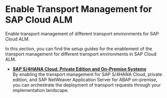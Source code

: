 <!-- loio4b74b16fb5c34e65a4969051f5020772 -->

# Enable Transport Management for SAP Cloud ALM

Enable transport management of different transport environments for SAP Cloud ALM.

In this section, you can find the setup guides for the enablement of the transport management for different transport environments in SAP Cloud ALM.

-   **[SAP S/4HANA Cloud, Private Edition and On-Premise Systems](sap-s-4hana-cloud-private-edition-and-on-premise-systems-5aa24f0.md "By enabling the transport management for SAP S/4HANA Cloud, private edition, and SAP
		NetWeaver Application Server for ABAP on-premise, you can orchestrate the deployment of
		transport requests through your implementation landscape.")**  
By enabling the transport management for SAP S/4HANA Cloud, private edition, and SAP NetWeaver Application Server for ABAP on-premise, you can orchestrate the deployment of transport requests through your implementation landscape.

